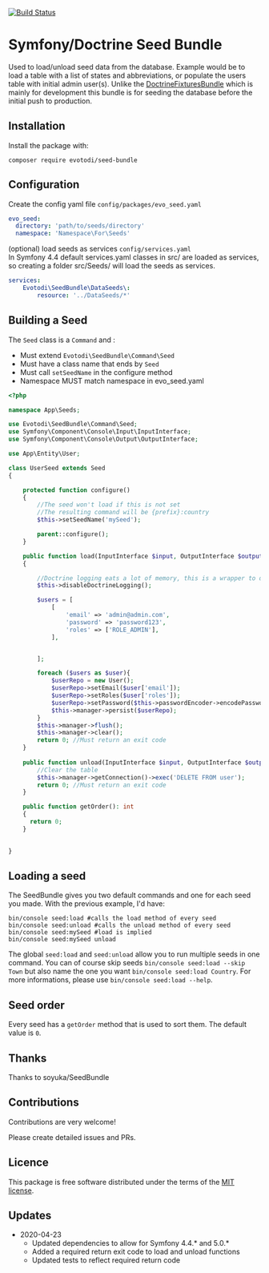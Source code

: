 
[![Build Status](https://travis-ci.org/evotodi/seed-bundle.svg?branch=master)](https://travis-ci.org/evotodi/seed-bundle)

# Symfony/Doctrine Seed Bundle

Used to load/unload seed data from the database. Example would be to load a table with a list of states and abbreviations, or populate the users table with initial admin user(s).
Unlike the [DoctrineFixturesBundle](https://github.com/doctrine/DoctrineFixturesBundle) which is mainly for development this bundle is for seeding the database before the initial push to production.

## Installation
Install the package with:
```console
composer require evotodi/seed-bundle
```

## Configuration
Create the config yaml file `config/packages/evo_seed.yaml`
```yaml
evo_seed:
  directory: 'path/to/seeds/directory'
  namespace: 'Namespace\For\Seeds'
```

(optional) load seeds as services `config/services.yaml`  
In Symfony 4.4 default services.yaml classes in src/ are loaded as services, so creating a folder src/Seeds/ will load the seeds as services. 
```yaml
services:
    Evotodi\SeedBundle\DataSeeds\:
        resource: '../DataSeeds/*'
```

## Building a Seed

The `Seed` class is a `Command` and : 

- Must extend `Evotodi\SeedBundle\Command\Seed`
- Must have a class name that ends by `Seed`
- Must call `setSeedName` in the configure method
- Namespace MUST match namespace in evo_seed.yaml

```php
<?php

namespace App\Seeds;

use Evotodi\SeedBundle\Command\Seed;
use Symfony\Component\Console\Input\InputInterface;
use Symfony\Component\Console\Output\OutputInterface;

use App\Entity\User;

class UserSeed extends Seed
{

    protected function configure()
    {
        //The seed won't load if this is not set
        //The resulting command will be {prefix}:country
        $this->setSeedName('mySeed');

        parent::configure();
    }

    public function load(InputInterface $input, OutputInterface $output)
    { 

        //Doctrine logging eats a lot of memory, this is a wrapper to disable logging
        $this->disableDoctrineLogging();

        $users = [
            [
                'email' => 'admin@admin.com',
                'password' => 'password123',
                'roles' => ['ROLE_ADMIN'],
            ],


        ];

        foreach ($users as $user){
            $userRepo = new User();
            $userRepo->setEmail($user['email']);
            $userRepo->setRoles($user['roles']);
            $userRepo->setPassword($this->passwordEncoder->encodePassword($userRepo, $user['password']));
            $this->manager->persist($userRepo);
        }
        $this->manager->flush();
        $this->manager->clear();
        return 0; //Must return an exit code
    }
    
    public function unload(InputInterface $input, OutputInterface $output){
        //Clear the table
        $this->manager->getConnection()->exec('DELETE FROM user');
        return 0; //Must return an exit code
    }

    public function getOrder(): int 
    {
      return 0; 
    }
    

}
```

## Loading a seed

The SeedBundle gives you two default commands and one for each seed you made. With the previous example, I'd have:

```
bin/console seed:load #calls the load method of every seed
bin/console seed:unload #calls the unload method of every seed
bin/console seed:mySeed #load is implied
bin/console seed:mySeed unload
```

The global `seed:load` and `seed:unload` allow you to run multiple seeds in one command. You can of course skip seeds `bin/console seed:load --skip Town` but also name the one you want `bin/console seed:load Country`. For more informations, please use `bin/console seed:load --help`.

## Seed order

Every seed has a `getOrder` method that is used to sort them. The default value is `0`. 

## Thanks
Thanks to soyuka/SeedBundle

## Contributions
Contributions are very welcome! 

Please create detailed issues and PRs.  

## Licence

This package is free software distributed under the terms of the [MIT license](LICENSE).

## Updates
* 2020-04-23
    * Updated dependencies to allow for Symfony 4.4.* and 5.0.*
    * Added a required return exit code to load and unload functions
    * Updated tests to reflect required return code
